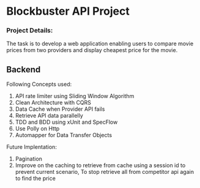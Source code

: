 # Blockbuster API Project

### Project Details:

The task is to develop a web application enabling users to compare movie prices from two providers and display cheapest price for the movie.

## Backend

Following Concepts used:

1) API rate limiter using Sliding Window Algorithm
2) Clean Architecture with CQRS
3) Data Cache when Provider API fails
4) Retrieve API data parallelly
5) TDD and BDD using xUnit and SpecFlow
6) Use Polly on Http
7) Automapper for Data Transfer Objects


Future Implentation:
1) Pagination
2) Improve on the caching to retrieve from cache using a session id to prevent current scenario,
To stop retrieve all from competitor api again to find the price